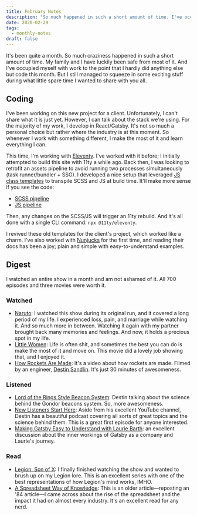 ```yaml
---
title: February Notes
description: "So much happened in such a short amount of time. I've occupied myself with work to the point that I hardly did anything else but code this month. But I still managed to squeeze in some interesting stuff."
date: 2020-02-29
tags:
  - monthly-notes
draft: false
---
```


It's been quite a month. So much craziness happened in such a short amount of time. My family and I have luckily been safe from most of it. And I've occupied myself with work to the point that I hardly did anything else but code this month. But I still managed to squeeze in some exciting stuff during what little spare time I wanted to share with you all.

## Coding
I've been working on this new project for a client. Unfortunately, I can't share what it is just yet. However, I can talk about the stack we're using. For the majority of my work, I develop in React/Gatsby. It's not so much a personal choice but rather where the industry is at this moment. So whenever I work with something different, I make the most of it and learn everything I can.

This time, I'm working with [Eleventy](https://www.11ty.dev). I've worked with it before; I initially attempted to build this site with 11ty a while ago. Back then, I was looking to retrofit an assets pipeline to avoid running two processes simultaneously (task runner/bundler + SSG). I developed a nice setup that leveraged [JS class templates](https://www.11ty.dev/docs/languages/javascript/) to transpile SCSS and JS at build time. It'll make more sense if you see the code:

- [SCSS pipeline](https://github.com/fourjuaneight/static-templates/blob/master/templates/11ty/styles.11ty.js)
- [JS pipeline](https://github.com/fourjuaneight/static-templates/blob/master/templates/11ty/scripts.11ty.js)

Then, any changes on the SCSS/JS will trigger an 11ty rebuild. And it's all done with a single CLI command: `npx @11ty/eleventy`.

I revived these old templates for the client's project, which worked like a charm. I've also worked with [Nunjucks](https://mozilla.github.io/nunjucks/) for the first time, and reading their docs has been a joy; plain and simple with easy-to-understand examples.

## Digest
I watched an entire show in a month and am not ashamed of it. All 700 episodes and three movies were worth it.

### Watched
- [Naruto](https://www.crunchyroll.com/naruto): I watched this show during its original run, and it covered a long period of my life. I experienced loss, pain, and marriage while watching it. And so much more in between. Watching it again with my partner brought back many memories and feelings. And now, it holds a precious spot in my life.
- [Little Women](https://letterboxd.com/film/little-women-2019/): Life is often shit, and sometimes the best you can do is make the most of it and move on. This movie did a lovely job showing that, and I enjoyed it.
- [How Rockets Are Made](https://youtu.be/o0fG_lnVhHw): It's a video about how rockets are made. Filmed by an engineer, [Destin Sandlin](https://www.youtube.com/user/destinws2). It's just 30 minutes of awesomeness.

### Listened
- [Lord of the Rings Style Beacon System](https://www.nodumbquestions.fm/listen/2020/1/31/076-lord-of-the-rings-style-beacon-systems): Destin talking about the science behind the Gondor beacons system. So, more awesomeness.
- [New Listeners Start Here](https://www.nodumbquestions.fm/listen/2020/2/13/077-new-listeners-start-here): Aside from his excellent YouTube channel, Destin has a beautiful podcast covering all sorts of great topics and the science behind them. This is a great first episode for anyone interested.
- [Making Gatsby Easy to Understand with Laurie Barth](https://www.software-engineering-unlocked.com/episode-11-staff-engineer-gatsby/): an excellent discussion about the inner workings of Gatsby as a company and Laurie's journey.

### Read
- [Legion: Son of X](https://www.marvel.com/comics/collection/66037/legion_son_of_x_vol_1_-_prodigal_trade_paperback): I finally finished watching the show and wanted to brush up on my Legion lore. This is an excellent series with one of the best representations of how Legion's mind works, IMHO.
- [A Spreadsheet Way of Knowledge](https://www.wired.com/2014/10/a-spreadsheet-way-of-knowledge/): This is an older article—reposting an '84 article—I came across about the rise of the spreadsheet and the impact it had on almost every industry. It's an excellent read for any nerd.